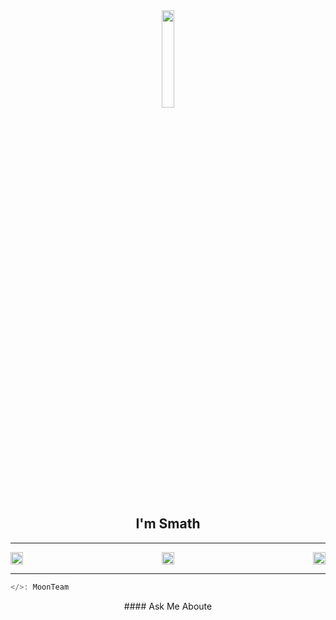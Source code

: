 <div align="center">
<img src="https://cdn.discordapp.com/attachments/1055448903752876072/1065385342913495040/12bbadd4c9b42706af74872809e27cc6.png" align="center" width"40" style="height: 20%" />
<h2>I'm Smath</h2>
</div>

----


<div align="left">
<a href="https://instagram.com/smath_org"><img src="https://cdn.discordapp.com/attachments/1055448903752876072/1065385342913495040/12bbadd4c9b42706af74872809e27cc6.png" align="left" width="20" style="hight: 10%"/><a/>
</div>


<div align="right">
<a href="mailto:amiralismath@gmail.com"><img src="https://cdn.discordapp.com/attachments/1055448903752876072/1065385342913495040/12bbadd4c9b42706af74872809e27cc6.png" align="right" width="20" style="hight: 10%"/><a/>
</div>

<div align="center">
<a href="https://discord.gg/moonteam"><img src="https://cdn.discordapp.com/attachments/1055448903752876072/1065385342913495040/12bbadd4c9b42706af74872809e27cc6.png" align="center" width="20" style="hight: 10%"/><a/>
</div>

  
  ----

```js
</>: MoonTeam
```
  
  <div align="center">
  ####  <a>Ask Me Aboute</a>
